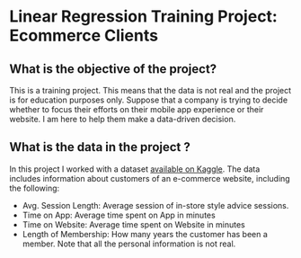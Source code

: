 # Linear Regression Training Project: Ecommerce Clients

## What is the objective of the project?
This is a training project. This means that the data is not real and the project is for education purposes only. Suppose that a company is trying to decide whether to focus their efforts on their mobile app experience or their website. I am here to help them make a data-driven decision.

## What is the data in the project ?
In this project I worked with a dataset [available on Kaggle](https://www.kaggle.com/iyadavvaibhav/ecommerce-customer-device-usage). The data includes information about customers of an e-commerce website, including the following:
- Avg. Session Length: Average session of in-store style advice sessions.
- Time on App: Average time spent on App in minutes
- Time on Website: Average time spent on Website in minutes
- Length of Membership: How many years the customer has been a member.
Note that all the personal information is not real.
